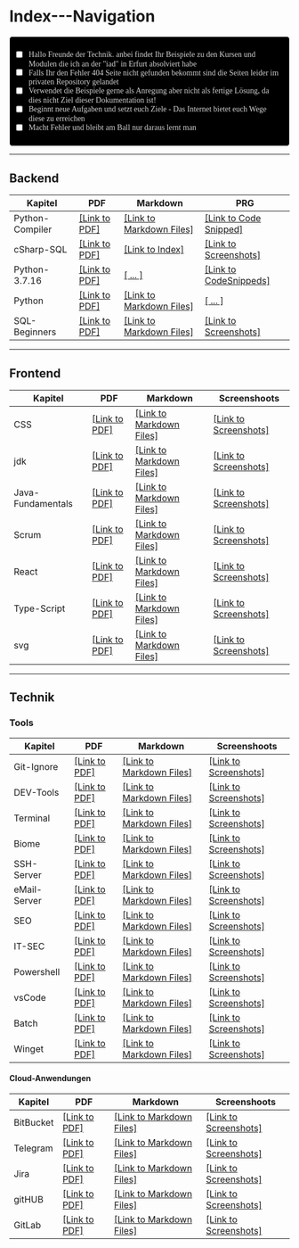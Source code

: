 # Index---Navigation



<div style="border: 1px solid #ccc; padding: 10px; border-radius: 5px; background: darkcyan; font-family: consolas,Handjet,Englebert, Exo; color: lightgrey; background: black;">

 - [ ] Hallo Freunde der Technik.
   anbei findet Ihr Beispiele zu den Kursen und Modulen die ich an der "iad" in Erfurt absolviert habe
 - [ ] Falls Ihr den Fehler 404 Seite nicht gefunden bekommt sind die Seiten leider im privaten Repository gelandet 
 - [ ] Verwendet die Beispiele gerne als Anregung aber nicht als fertige Lösung, da dies nicht Ziel dieser Dokumentation ist! 
 - [ ] Beginnt neue Aufgaben und setzt euch Ziele - Das Internet bietet euch Wege diese zu erreichen
 - [ ] Macht Fehler und bleibt am Ball nur daraus lernt man  
  
</div>

____________

## Backend
  
| Kapitel | PDF | Markdown | PRG |
| --- | --- | --- | --- |
| Python-Compiler | [[Link to PDF]](https://github.com/ydh-embedded/2024-Summary/blob/main/Backend/python-compiler/2024-03-21---python-compy.pdf)  | [[Link to Markdown Files]](https://github.com/ydh-embedded/2024-Summary/blob/main/Backend/python-compiler/compy.md)   | [[Link to Code Snipped]](https://github.com/ydh-embedded/2024-Summary/blob/main/Backend/python-compiler/com.py)   |
| cSharp-SQL     | [[Link to PDF]](https://github.com/ydh-embedded/Scrum/blob/main/docs/PDF/2024-08-05---vorgehensmodelle.pdf)  | [[Link to Index]](https://github.com/ydh-embedded/2024-Summary/blob/main/Backend/Datenbanken/cSharp---sql/README.md)   | [[Link to Screenshots]](https://github.com/ydh-embedded/2024-Summary/tree/main/Backend/Datenbanken/cSharp---sql/docs/screen)   |
| Python-3.7.16     | [[Link to PDF]](https://github.com/ydh-embedded/2024-Summary/blob/main/Backend/Python-3.7.16/docs/PDF/2024-07-11---Pyenv-python-enviromental.pdf)  | [[ ... ]](https://github.com/ydh-embedded/2024-Summary/tree/main/Backend/Python-3.7.16/docs)   | [[Link to CodeSnippeds]](https://github.com/ydh-embedded/2024-Summary/tree/main/Backend/Python-3.7.16/docs)   |
| Python     | [[Link to PDF]](https://github.com/ydh-embedded/2024-Summary/blob/main/Backend/Python/docs/PDF/2024-07-12---Conda.pdf)  | [[Link to Markdown Files]](https://github.com/ydh-embedded/2024-Summary/blob/main/Backend/Python/docs/md/2024-06-28%20Python.md)   | [[ ... ]]()   |
| SQL-Beginners     | [[Link to PDF]](https://github.com/ydh-embedded/Scrum/blob/main/docs/PDF/2024-08-05---vorgehensmodelle.pdf)  | [[Link to Markdown Files]](https://github.com/ydh-embedded/Scrum/blob/main/docs/md/2024-08-05---vorgehensmodelle.md)   | [[Link to Screenshots]](https://github.com/ydh-embedded/Scrum/blob/main/docs/screens/)   |

____________

## Frontend
  
| Kapitel | PDF | Markdown | Screenshoots |
| --- | --- | --- | --- |
| CSS | [[Link to PDF]](https://github.com/ydh-embedded/Scrum/blob/main/docs/PDF/2024-08-05---vorgehensmodelle.pdf)  | [[Link to Markdown Files]](https://github.com/ydh-embedded/Scrum/blob/main/docs/md/2024-08-05---vorgehensmodelle.md)   | [[Link to Screenshots]](https://github.com/ydh-embedded/Scrum/blob/main/docs/screens/)   |
| jdk     | [[Link to PDF]](https://github.com/ydh-embedded/Scrum/blob/main/docs/PDF/2024-08-05---vorgehensmodelle.pdf)  | [[Link to Markdown Files]](https://github.com/ydh-embedded/Scrum/blob/main/docs/md/2024-08-05---vorgehensmodelle.md)   | [[Link to Screenshots]](https://github.com/ydh-embedded/Scrum/blob/main/docs/screens/)   |
| Java-Fundamentals     | [[Link to PDF]](https://github.com/ydh-embedded/Scrum/blob/main/docs/PDF/2024-08-05---vorgehensmodelle.pdf)  | [[Link to Markdown Files]](https://github.com/ydh-embedded/Scrum/blob/main/docs/md/2024-08-05---vorgehensmodelle.md)   | [[Link to Screenshots]](https://github.com/ydh-embedded/Scrum/blob/main/docs/screens/)   |
| Scrum     | [[Link to PDF]](https://github.com/ydh-embedded/Scrum/blob/main/docs/PDF/2024-08-05---vorgehensmodelle.pdf)  | [[Link to Markdown Files]](https://github.com/ydh-embedded/Scrum/blob/main/docs/md/2024-08-05---vorgehensmodelle.md)   | [[Link to Screenshots]](https://github.com/ydh-embedded/Scrum/blob/main/docs/screens/)   |
| React     | [[Link to PDF]](https://github.com/ydh-embedded/Scrum/blob/main/docs/PDF/2024-08-05---vorgehensmodelle.pdf)  | [[Link to Markdown Files]](https://github.com/ydh-embedded/Scrum/blob/main/docs/md/2024-08-05---vorgehensmodelle.md)   | [[Link to Screenshots]](https://github.com/ydh-embedded/Scrum/blob/main/docs/screens/)   |
| Type-Script     | [[Link to PDF]](https://github.com/ydh-embedded/Scrum/blob/main/docs/PDF/2024-08-05---vorgehensmodelle.pdf)  | [[Link to Markdown Files]](https://github.com/ydh-embedded/Scrum/blob/main/docs/md/2024-08-05---vorgehensmodelle.md)   | [[Link to Screenshots]](https://github.com/ydh-embedded/Scrum/blob/main/docs/screens/)   |
| svg     | [[Link to PDF]](https://github.com/ydh-embedded/Scrum/blob/main/docs/PDF/2024-08-05---vorgehensmodelle.pdf)  | [[Link to Markdown Files]](https://github.com/ydh-embedded/Scrum/blob/main/docs/md/2024-08-05---vorgehensmodelle.md)   | [[Link to Screenshots]](https://github.com/ydh-embedded/Scrum/blob/main/docs/screens/)   |

___________

## Technik

### Tools

| Kapitel | PDF | Markdown | Screenshoots |
| --- | --- | --- | --- |
| Git-Ignore     | [[Link to PDF]](https://github.com/ydh-embedded/Scrum/blob/main/docs/PDF/2024-08-05---vorgehensmodelle.pdf)  | [[Link to Markdown Files]](https://github.com/ydh-embedded/Scrum/blob/main/docs/md/2024-08-05---vorgehensmodelle.md)   | [[Link to Screenshots]](https://github.com/ydh-embedded/Scrum/blob/main/docs/screens/)   |
| DEV-Tools     | [[Link to PDF]](https://github.com/ydh-embedded/Scrum/blob/main/docs/PDF/2024-08-05---vorgehensmodelle.pdf)  | [[Link to Markdown Files]](https://github.com/ydh-embedded/Scrum/blob/main/docs/md/2024-08-05---vorgehensmodelle.md)   | [[Link to Screenshots]](https://github.com/ydh-embedded/Scrum/blob/main/docs/screens/)   |
| Terminal    | [[Link to PDF]](https://github.com/ydh-embedded/Scrum/blob/main/docs/PDF/2024-08-05---vorgehensmodelle.pdf)  | [[Link to Markdown Files]](https://github.com/ydh-embedded/Scrum/blob/main/docs/md/2024-08-05---vorgehensmodelle.md)   | [[Link to Screenshots]](https://github.com/ydh-embedded/Scrum/blob/main/docs/screens/)   |
| Biome     | [[Link to PDF]](https://github.com/ydh-embedded/Scrum/blob/main/docs/PDF/2024-08-05---vorgehensmodelle.pdf)  | [[Link to Markdown Files]](https://github.com/ydh-embedded/Scrum/blob/main/docs/md/2024-08-05---vorgehensmodelle.md)   | [[Link to Screenshots]](https://github.com/ydh-embedded/Scrum/blob/main/docs/screens/)   |
| SSH-Server    | [[Link to PDF]](https://github.com/ydh-embedded/Scrum/blob/main/docs/PDF/2024-08-05---vorgehensmodelle.pdf)  | [[Link to Markdown Files]](https://github.com/ydh-embedded/Scrum/blob/main/docs/md/2024-08-05---vorgehensmodelle.md)   | [[Link to Screenshots]](https://github.com/ydh-embedded/Scrum/blob/main/docs/screens/)   |
| eMail-Server     | [[Link to PDF]](https://github.com/ydh-embedded/Scrum/blob/main/docs/PDF/2024-08-05---vorgehensmodelle.pdf)  | [[Link to Markdown Files]](https://github.com/ydh-embedded/Scrum/blob/main/docs/md/2024-08-05---vorgehensmodelle.md)   | [[Link to Screenshots]](https://github.com/ydh-embedded/Scrum/blob/main/docs/screens/)   |
| SEO     | [[Link to PDF]](https://github.com/ydh-embedded/Scrum/blob/main/docs/PDF/2024-08-05---vorgehensmodelle.pdf)  | [[Link to Markdown Files]](https://github.com/ydh-embedded/Scrum/blob/main/docs/md/2024-08-05---vorgehensmodelle.md)   | [[Link to Screenshots]](https://github.com/ydh-embedded/Scrum/blob/main/docs/screens/)   |
| IT-SEC     | [[Link to PDF]](https://github.com/ydh-embedded/Scrum/blob/main/docs/PDF/2024-08-05---vorgehensmodelle.pdf)  | [[Link to Markdown Files]](https://github.com/ydh-embedded/Scrum/blob/main/docs/md/2024-08-05---vorgehensmodelle.md)   | [[Link to Screenshots]](https://github.com/ydh-embedded/Scrum/blob/main/docs/screens/)   |
| Powershell     | [[Link to PDF]](https://github.com/ydh-embedded/Scrum/blob/main/docs/PDF/2024-08-05---vorgehensmodelle.pdf)  | [[Link to Markdown Files]](https://github.com/ydh-embedded/Scrum/blob/main/docs/md/2024-08-05---vorgehensmodelle.md)   | [[Link to Screenshots]](https://github.com/ydh-embedded/Scrum/blob/main/docs/screens/)   |
| vsCode     | [[Link to PDF]](https://github.com/ydh-embedded/Scrum/blob/main/docs/PDF/2024-08-05---vorgehensmodelle.pdf)  | [[Link to Markdown Files]](https://github.com/ydh-embedded/Scrum/blob/main/docs/md/2024-08-05---vorgehensmodelle.md)   | [[Link to Screenshots]](https://github.com/ydh-embedded/Scrum/blob/main/docs/screens/)   |
| Batch     | [[Link to PDF]](https://github.com/ydh-embedded/Scrum/blob/main/docs/PDF/2024-08-05---vorgehensmodelle.pdf)  | [[Link to Markdown Files]](https://github.com/ydh-embedded/Scrum/blob/main/docs/md/2024-08-05---vorgehensmodelle.md)   | [[Link to Screenshots]](https://github.com/ydh-embedded/Scrum/blob/main/docs/screens/)   |
| Winget     | [[Link to PDF]](https://github.com/ydh-embedded/Scrum/blob/main/docs/PDF/2024-08-05---vorgehensmodelle.pdf)  | [[Link to Markdown Files]](https://github.com/ydh-embedded/Scrum/blob/main/docs/md/2024-08-05---vorgehensmodelle.md)   | [[Link to Screenshots]](https://github.com/ydh-embedded/Scrum/blob/main/docs/screens/)   |


#### Cloud-Anwendungen


| Kapitel | PDF | Markdown | Screenshoots |
| --- | --- | --- | --- |
| BitBucket     | [[Link to PDF]](https://github.com/ydh-embedded/Scrum/blob/main/docs/PDF/2024-08-05---vorgehensmodelle.pdf)  | [[Link to Markdown Files]](https://github.com/ydh-embedded/Scrum/blob/main/docs/md/2024-08-05---vorgehensmodelle.md)   | [[Link to Screenshots]](https://github.com/ydh-embedded/Scrum/blob/main/docs/screens/)   |
| Telegram     | [[Link to PDF]](https://github.com/ydh-embedded/Scrum/blob/main/docs/PDF/2024-08-05---vorgehensmodelle.pdf)  | [[Link to Markdown Files]](https://github.com/ydh-embedded/Scrum/blob/main/docs/md/2024-08-05---vorgehensmodelle.md)   | [[Link to Screenshots]](https://github.com/ydh-embedded/Scrum/blob/main/docs/screens/)   |
| Jira     | [[Link to PDF]](https://github.com/ydh-embedded/Scrum/blob/main/docs/PDF/2024-08-05---vorgehensmodelle.pdf)  | [[Link to Markdown Files]](https://github.com/ydh-embedded/Scrum/blob/main/docs/md/2024-08-05---vorgehensmodelle.md)   | [[Link to Screenshots]](https://github.com/ydh-embedded/Scrum/blob/main/docs/screens/)   |
| gitHUB     | [[Link to PDF]](https://github.com/ydh-embedded/Scrum/blob/main/docs/PDF/2024-08-05---vorgehensmodelle.pdf)  | [[Link to Markdown Files]](https://github.com/ydh-embedded/Scrum/blob/main/docs/md/2024-08-05---vorgehensmodelle.md)   | [[Link to Screenshots]](https://github.com/ydh-embedded/Scrum/blob/main/docs/screens/)   |
| GitLab     | [[Link to PDF]](https://github.com/ydh-embedded/Scrum/blob/main/docs/PDF/2024-08-05---vorgehensmodelle.pdf)  | [[Link to Markdown Files]](https://github.com/ydh-embedded/Scrum/blob/main/docs/md/2024-08-05---vorgehensmodelle.md)   | [[Link to Screenshots]](https://github.com/ydh-embedded/Scrum/blob/main/docs/screens/)   |
